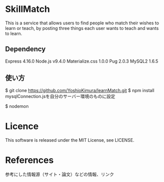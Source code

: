 # SkillMatch

This is a service that allows users to find people who match their wishes to learn or teach,
by posting three things each user wants to teach and wants to learn.

## Dependency

Express 4.16.0
Node.js v9.4.0
Materialize.css 1.0.0
Pug 2.0.3
MySQL2 1.6.5

## 使い方

$ git clone https://github.com/YoshioKimura/learnMatch.git
$ npm install
mysqlConnection.jsを自分のサーバー環境のものに設定

$ nodemon


# Licence
This software is released under the MIT License, see LICENSE.

# References
参考にした情報源（サイト・論文）などの情報、リンク
